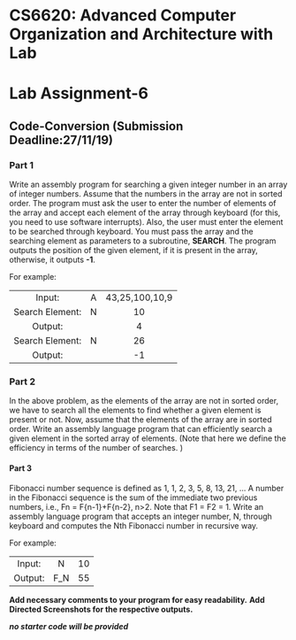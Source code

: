 # CS6620: Advanced Computer Organization and Architecture with Lab
# Lab Assignment-6 

## Code-Conversion (Submission Deadline:27/11/19)

### Part 1
Write an assembly program for searching a given integer number in an
array of integer numbers. Assume that the numbers in the array are not in
sorted order. The program must ask the user to enter the number of
elements of the array and accept each element of the array through
keyboard (for this, you need to use software interrupts). Also, the user must
enter the element to be searched through keyboard. You must pass the
array and the searching element as parameters to a subroutine, **SEARCH**.
The program outputs the position of the given element, if it is present in the
array, otherwise, it outputs **-1**.

For example:

|         |           |             |
|:-------:|:---------:|:-----------:|
|  Input: |   A |43,25,100,10,9|
|  Search Element:|   N |      10     |
|  Output:|    |      4    |
|  Search Element:|   N |      26     |
|  Output:|    |      -1    |


### Part 2
In the above problem, as the elements of the array are not in sorted order,
we have to search all the elements to find whether a given element is
present or not. Now, assume that the elements of the array are in sorted
order. Write an assembly language program that can efficiently search a
given element in the sorted array of elements. (Note that here we define the
efficiency in terms of the number of searches. )

#### Part 3
Fibonacci number sequence is defined as 1, 1, 2, 3, 5, 8, 13, 21, ... A number
in the Fibonacci sequence is the sum of the immediate two previous
numbers, i.e., Fn = F{n-1}+F{n-2}, n>2. Note that F1 = F2 = 1. Write an assembly
language program that accepts an integer number, N, through keyboard and
computes the Nth Fibonacci number in recursive way.

For example:

|         |           |             |
|:-------:|:---------:|:-----------:|
|  Input: |   N       |   10        |
|  Output:|   F_N     |   55        |



**Add necessary comments to your program for easy readability.**
**Add Directed Screenshots for the respective outputs.**

***no starter code will be provided***
